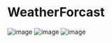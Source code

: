 # WeatherForcast
![image](https://user-images.githubusercontent.com/17177508/229340788-58a7d5a6-d12b-4b75-b768-257d358bb3ef.png)
![image](https://user-images.githubusercontent.com/17177508/229340799-d4024960-959e-45a6-bdca-0be6c1b96cef.png)
![image](https://user-images.githubusercontent.com/17177508/229340808-20516fbb-1df0-4072-b2e7-3de84422e364.png)

